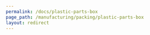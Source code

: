 ```yaml
---
permalink: /docs/plastic-parts-box
page_path: /manufacturing/packing/plastic-parts-box
layout: redirect
---
```

